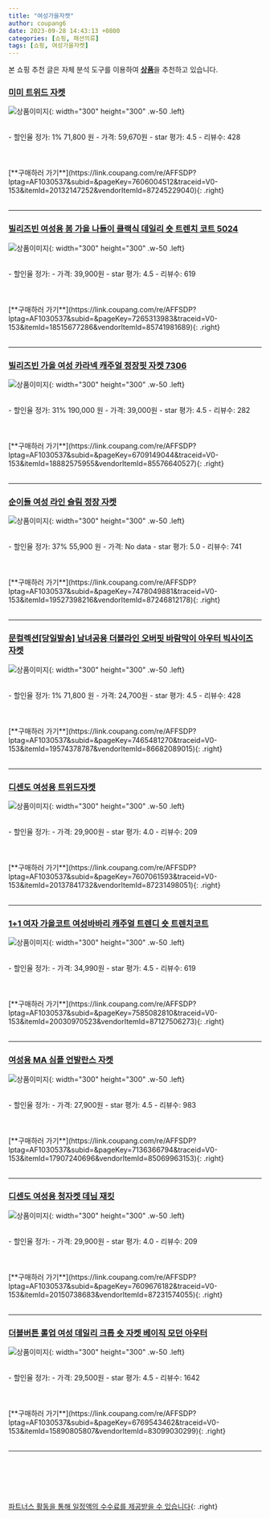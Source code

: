 ```yaml
---
title: "여성가을자켓"
author: coupang6
date: 2023-09-28 14:43:13 +0800
categories: [쇼핑, 패션의류]
tags: [쇼핑, 여성가을자켓]
---
```


본 쇼핑 추천 글은 자체 분석 도구를 이용하여 [**상품**](https://link.coupang.com/a/bao1ui)을 추천하고 있습니다.

### [미미 트위드 자켓](https://link.coupang.com/re/AFFSDP?lptag=AF1030537&subid=&pageKey=7606004512&traceid=V0-153&itemId=20132147252&vendorItemId=87245229040)

![상품이미지](https://thumbnail8.coupangcdn.com/thumbnails/remote/230x230ex/image/vendor_inventory/b0cc/c6c55f7c42860d8641441921831c8895bf9c9605c79c5d027ab1c91e34af.png){: width="300" height="300" .w-50 .left}


<br>
- 할인율 정가: 1%  71,800   원
- 가격: 59,670원
- star 평가: 4.5
- 리뷰수: 428
<br>
<br>
<br>
<br>
[**구매하러 가기**](https://link.coupang.com/re/AFFSDP?lptag=AF1030537&subid=&pageKey=7606004512&traceid=V0-153&itemId=20132147252&vendorItemId=87245229040){: .right}
<br>
<br>

---

### [빌리즈빈 여성용 봄 가을 나들이 클랙식 데일리 숏 트렌치 코트 5024](https://link.coupang.com/re/AFFSDP?lptag=AF1030537&subid=&pageKey=7265313983&traceid=V0-153&itemId=18515677286&vendorItemId=85741981689)

![상품이미지](https://thumbnail9.coupangcdn.com/thumbnails/remote/230x230ex/image/vendor_inventory/e45b/f51c188b1d2a0fcb6c9b1ee4e6374f0db5f53bee12f93367f92a085b166c.jpg){: width="300" height="300" .w-50 .left}


<br>
- 할인율 정가: 
- 가격: 39,900원
- star 평가: 4.5
- 리뷰수: 619
<br>
<br>
<br>
<br>
[**구매하러 가기**](https://link.coupang.com/re/AFFSDP?lptag=AF1030537&subid=&pageKey=7265313983&traceid=V0-153&itemId=18515677286&vendorItemId=85741981689){: .right}
<br>
<br>

---

### [빌리즈빈 가을 여성 카라넥 캐주얼 정장핏 자켓 7306](https://link.coupang.com/re/AFFSDP?lptag=AF1030537&subid=&pageKey=6709149044&traceid=V0-153&itemId=18882575955&vendorItemId=85576640527)

![상품이미지](https://thumbnail9.coupangcdn.com/thumbnails/remote/230x230ex/image/vendor_inventory/9db5/a453650b4352b15c8ce533c7b89f52dcdf892eb2cda703fbe11a6f9f3952.jpg){: width="300" height="300" .w-50 .left}


<br>
- 할인율 정가: 31%  190,000   원
- 가격: 39,000원
- star 평가: 4.5
- 리뷰수: 282
<br>
<br>
<br>
<br>
[**구매하러 가기**](https://link.coupang.com/re/AFFSDP?lptag=AF1030537&subid=&pageKey=6709149044&traceid=V0-153&itemId=18882575955&vendorItemId=85576640527){: .right}
<br>
<br>

---

### [순이들 여성 라인 슬림 정장 자켓](https://link.coupang.com/re/AFFSDP?lptag=AF1030537&subid=&pageKey=7478049881&traceid=V0-153&itemId=19527398216&vendorItemId=87246812178)

![상품이미지](https://thumbnail7.coupangcdn.com/thumbnails/remote/230x230ex/image/vendor_inventory/9539/30ef7d3a4684ce53c860ad56b74d0056110108575196b0249855099dcd3e.jpg){: width="300" height="300" .w-50 .left}


<br>
- 할인율 정가: 37%  55,900   원
- 가격: No data
- star 평가: 5.0
- 리뷰수: 741
<br>
<br>
<br>
<br>
[**구매하러 가기**](https://link.coupang.com/re/AFFSDP?lptag=AF1030537&subid=&pageKey=7478049881&traceid=V0-153&itemId=19527398216&vendorItemId=87246812178){: .right}
<br>
<br>

---

### [문컬렉션[당일발송] 남녀공용 더블라인 오버핏 바람막이 아우터 빅사이즈 자켓](https://link.coupang.com/re/AFFSDP?lptag=AF1030537&subid=&pageKey=7465481270&traceid=V0-153&itemId=19574378787&vendorItemId=86682089015)

![상품이미지](https://thumbnail6.coupangcdn.com/thumbnails/remote/230x230ex/image/vendor_inventory/d1b3/84c301ee5e544dab8fd7012d9f7cffeef0a8434d3e1f2f0a9d08866d3e70.jpg){: width="300" height="300" .w-50 .left}


<br>
- 할인율 정가: 1%  71,800   원
- 가격: 24,700원
- star 평가: 4.5
- 리뷰수: 428
<br>
<br>
<br>
<br>
[**구매하러 가기**](https://link.coupang.com/re/AFFSDP?lptag=AF1030537&subid=&pageKey=7465481270&traceid=V0-153&itemId=19574378787&vendorItemId=86682089015){: .right}
<br>
<br>

---

### [디센도 여성용 트위드자켓](https://link.coupang.com/re/AFFSDP?lptag=AF1030537&subid=&pageKey=7607061593&traceid=V0-153&itemId=20137841732&vendorItemId=87231498051)

![상품이미지](https://thumbnail6.coupangcdn.com/thumbnails/remote/230x230ex/image/vendor_inventory/8e8e/7ab5787f34188f7e93c2fd606a3342e4c08fe75badff0076b43bc7997d4c.jpg){: width="300" height="300" .w-50 .left}


<br>
- 할인율 정가: 
- 가격: 29,900원
- star 평가: 4.0
- 리뷰수: 209
<br>
<br>
<br>
<br>
[**구매하러 가기**](https://link.coupang.com/re/AFFSDP?lptag=AF1030537&subid=&pageKey=7607061593&traceid=V0-153&itemId=20137841732&vendorItemId=87231498051){: .right}
<br>
<br>

---

### [1+1 여자 가을코트 여성바바리 캐주얼 트렌디 숏 트렌치코트](https://link.coupang.com/re/AFFSDP?lptag=AF1030537&subid=&pageKey=7585082810&traceid=V0-153&itemId=20030970523&vendorItemId=87127506273)

![상품이미지](https://thumbnail7.coupangcdn.com/thumbnails/remote/230x230ex/image/vendor_inventory/5ecf/5848441ab3c697521c5fe79b584c3abeeb77abb82d8759ba7acdfe62cbb1.png){: width="300" height="300" .w-50 .left}


<br>
- 할인율 정가: 
- 가격: 34,990원
- star 평가: 4.5
- 리뷰수: 619
<br>
<br>
<br>
<br>
[**구매하러 가기**](https://link.coupang.com/re/AFFSDP?lptag=AF1030537&subid=&pageKey=7585082810&traceid=V0-153&itemId=20030970523&vendorItemId=87127506273){: .right}
<br>
<br>

---

### [여성용 MA 심플 언발란스 자켓](https://link.coupang.com/re/AFFSDP?lptag=AF1030537&subid=&pageKey=7136366794&traceid=V0-153&itemId=17907240696&vendorItemId=85069963153)

![상품이미지](https://thumbnail9.coupangcdn.com/thumbnails/remote/230x230ex/image/rs_quotation_api/6qcu8eib/15fc84bcd9e943009f8960dd08b309ea.JPG){: width="300" height="300" .w-50 .left}


<br>
- 할인율 정가: 
- 가격: 27,900원
- star 평가: 4.5
- 리뷰수: 983
<br>
<br>
<br>
<br>
[**구매하러 가기**](https://link.coupang.com/re/AFFSDP?lptag=AF1030537&subid=&pageKey=7136366794&traceid=V0-153&itemId=17907240696&vendorItemId=85069963153){: .right}
<br>
<br>

---

### [디센도 여성용 청자켓 데님 재킷](https://link.coupang.com/re/AFFSDP?lptag=AF1030537&subid=&pageKey=7609676182&traceid=V0-153&itemId=20150738683&vendorItemId=87231574055)

![상품이미지](https://thumbnail7.coupangcdn.com/thumbnails/remote/230x230ex/image/vendor_inventory/1f44/45a4909b354f3fc7d8fe8aaff5fb16faff08337a2bdc380c8e7dea5f8467.jpg){: width="300" height="300" .w-50 .left}


<br>
- 할인율 정가: 
- 가격: 29,900원
- star 평가: 4.0
- 리뷰수: 209
<br>
<br>
<br>
<br>
[**구매하러 가기**](https://link.coupang.com/re/AFFSDP?lptag=AF1030537&subid=&pageKey=7609676182&traceid=V0-153&itemId=20150738683&vendorItemId=87231574055){: .right}
<br>
<br>

---

### [더블버튼 롤업 여성 데일리 크롭 숏 자켓 베이직 모던 아우터](https://link.coupang.com/re/AFFSDP?lptag=AF1030537&subid=&pageKey=6769543462&traceid=V0-153&itemId=15890805807&vendorItemId=83099030299)

![상품이미지](https://thumbnail7.coupangcdn.com/thumbnails/remote/230x230ex/image/vendor_inventory/9c6d/ae446a1a754447ca785f1fee755b1483b91cf452c2479d56a4434103160d.jpg){: width="300" height="300" .w-50 .left}


<br>
- 할인율 정가: 
- 가격: 29,500원
- star 평가: 4.5
- 리뷰수: 1642
<br>
<br>
<br>
<br>
[**구매하러 가기**](https://link.coupang.com/re/AFFSDP?lptag=AF1030537&subid=&pageKey=6769543462&traceid=V0-153&itemId=15890805807&vendorItemId=83099030299){: .right}
<br>
<br>

---
<br><br><br><br><br> [파트너스 활동을 통해 일정액의 수수료를 제공받을 수 있습니다](https://link.coupang.com/a/bao1ui){: .right}